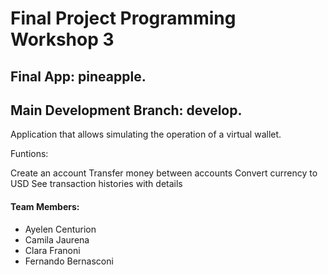 # Final Project Programming Workshop 3

## Final App: pineapple.
## Main Development Branch: develop.

Application that allows simulating the operation of a virtual wallet.

Funtions: 

Create an account
Transfer money between accounts
Convert currency to USD
See transaction histories with details

#### Team Members:

- Ayelen Centurion
- Camila Jaurena
- Clara Franoni
- Fernando Bernasconi
